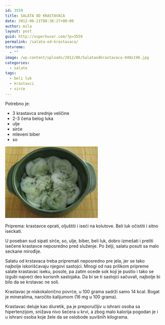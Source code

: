```yaml
---
id: 3559
title: SALATA OD KRASTAVACA
date: 2012-06-21T08:36:27+00:00
author: mila
layout: post
guid: http://superkuvar.com/?p=3559
permalink: /salata-od-krastavaca/
totvreme:
  - ""
image: /wp-content/uploads/2012/06/Salataodkrastavaca-940x198.jpg
categories:
  - salate
tags:
  - beli luk
  - krastavci
  - sirće
---
```

Potrebno je:

  * 3 krastavca srednje veličine
  * 2-3 čena belog luka
  * ulje
  * sirće
  * mleveni biber
  * so

<img class="alignnone size-medium wp-image-3560" title="Salataodkrastavaca" src="/wp-content/uploads/2012/06/Salataodkrastavaca-e1340267536590-300x231.jpg" alt="" width="300" height="231" /> 

Priprema: krastavce oprati, oljuštiti i iseći na kolutove. Beli luk očistiti i sitno iseckati.

U poseban sud sipati sirće, so, ulje, biber, beli luk, dobro izmešati i preliti isečene krastavce neposredno pred služenje. Po želji, salatu posuti sa malo seckane mirođije.

Salatu od krstavaca treba pripremati neposredno pre jela, jer se tako najbolje iskorišćavaju njegovi sastojci. Mnogi od nas prilikom pripreme salate krastavac iseku, posole, pa zatim ocede sok koji je pustio i tako se izgubi najveći deo korisnih sastojaka. Da bi se ti sastojci sačuvali, najbolje bi bilo da se krstavac ne soli.

Krastavac je niskokalorično povrće, u 100 grama sadrži samo 14 kcal. Bogat je mineralima, naročito kalijumom (16 mg u 100 grama).

Krastavac deluje kao diuretik, pa je preporučljiv u ishrani osoba sa hipertenzijom, snižava nivo šećera u krvi, a zbog malo kalorija pogodan je i u ishrani osoba koje žele da se oslobode suvišnih kilograma.